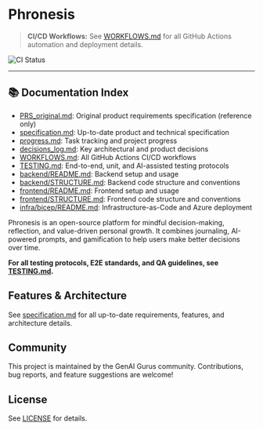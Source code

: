 # Phronesis

> **CI/CD Workflows:** See [WORKFLOWS.md](./WORKFLOWS.md) for all GitHub Actions automation and deployment details.

![CI Status](https://github.com/GenAI-Gurus/phronesis/actions/workflows/ci.yml/badge.svg)



---

## 📚 Documentation Index

- [PRS_original.md](./PRS_original.md): Original product requirements specification (reference only)
- [specification.md](./specification.md): Up-to-date product and technical specification
- [progress.md](./progress.md): Task tracking and project progress
- [decisions_log.md](./decisions_log.md): Key architectural and product decisions
- [WORKFLOWS.md](./WORKFLOWS.md): All GitHub Actions CI/CD workflows
- [TESTING.md](./TESTING.md): End-to-end, unit, and AI-assisted testing protocols
- [backend/README.md](./backend/README.md): Backend setup and usage
- [backend/STRUCTURE.md](./backend/STRUCTURE.md): Backend code structure and conventions
- [frontend/README.md](./frontend/README.md): Frontend setup and usage
- [frontend/STRUCTURE.md](./frontend/STRUCTURE.md): Frontend code structure and conventions
- [infra/bicep/README.md](./infra/bicep/README.md): Infrastructure-as-Code and Azure deployment

Phronesis is an open-source platform for mindful decision-making, reflection, and value-driven personal growth. It combines journaling, AI-powered prompts, and gamification to help users make better decisions over time.

**For all testing protocols, E2E standards, and QA guidelines, see [TESTING.md](./TESTING.md).**

## Features & Architecture
See [specification.md](./specification.md) for all up-to-date requirements, features, and architecture details.

## Community
This project is maintained by the GenAI Gurus community. Contributions, bug reports, and feature suggestions are welcome!

## License
See [LICENSE](LICENSE) for details.

